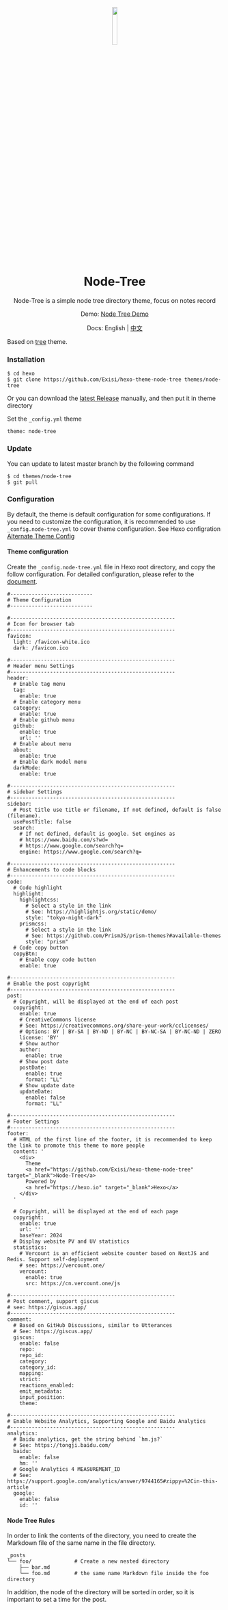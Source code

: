<div align=center>
  <img style="text-align:center" src="https://raw.githubusercontent.com/Exisi/hexo-theme-node-tree/main/source/favicon.ico" width="15%" />
  <h1>Node-Tree</h1>

<p>Node-Tree is a simple node tree directory theme, focus on notes record</p>

Demo: [Node Tree Demo](https://exisi.github.io/hexo-theme-node-tree/en/Quick%20Start/)

Docs: English | [中文](https://github.com/Exisi/hexo-theme-node-tree/blob/main/README-CN.md)

</div>

Based on [tree](https://github.com/wujun234/hexo-theme-tree) theme.

### Installation

```
$ cd hexo
$ git clone https://github.com/Exisi/hexo-theme-node-tree themes/node-tree
```

Or you can download the [latest Release](https://github.com/Exisi/hexo-theme-node-tree/releases) manually, and then put it in theme directory

Set the `_config.yml` theme

```
theme: node-tree
```

### Update

You can update to latest master branch by the following command

```
$ cd themes/node-tree
$ git pull
```

### Configuration

By default, the theme is default configuration for some configurations. If you need to customize the configuration, it is recommended to use `_config.node-tree.yml` to cover theme configuration. See Hexo configration [Alternate Theme Config](https://hexo.io/docs/configuration.html#Alternate-Theme-Config)

#### Theme configuration

Create the `_config.node-tree.yml` file in Hexo root directory, and copy the follow configuration. For detailed configuration, please refer to the [document](https://exisi.github.io/hexo-theme-node-tree/en/Quick%20Start/).

```
#---------------------------
# Theme Configuration
#---------------------------

#------------------------------------------------------
# Icon for browser tab
#------------------------------------------------------
favicon:
  light: /favicon-white.ico
  dark: /favicon.ico

#------------------------------------------------------
# Header menu Settings
#------------------------------------------------------
header:
  # Enable tag menu
  tag:
    enable: true
  # Enable category menu
  category:
    enable: true
  # Enable github menu
  github:
    enable: true
    url: ''
  # Enable about menu
  about:
    enable: true
  # Enable dark model menu
  darkMode:
    enable: true

#------------------------------------------------------
# sidebar Settings
#------------------------------------------------------
sidebar:
  # Post title use title or filename, If not defined, default is false (filename).
  usePostTitle: false
  search:
    # If not defined, default is google. Set engines as
    # https://www.baidu.com/s?wd=
    # https://www.google.com/search?q=
    engine: https://www.google.com/search?q=

#------------------------------------------------------
# Enhancements to code blocks
#------------------------------------------------------
code:
  # Code highlight
  highlight:
    highlightcss:
      # Select a style in the link
      # See: https://highlightjs.org/static/demo/
      style: "tokyo-night-dark"
    prismcss:
      # Select a style in the link
      # See: https://github.com/PrismJS/prism-themes?#available-themes
      style: "prism"
  # Code copy button
  copyBtn:
    # Enable copy code button
    enable: true

#------------------------------------------------------
# Enable the post copyright
#------------------------------------------------------
post:
  # Copyright, will be displayed at the end of each post
  copyright:
    enable: true
    # CreativeCommons license
    # See: https://creativecommons.org/share-your-work/cclicenses/
    # Options: BY | BY-SA | BY-ND | BY-NC | BY-NC-SA | BY-NC-ND | ZERO
    license: 'BY'
    # Show author
    author:
      enable: true
    # Show post date
    postDate:
      enable: true
      format: "LL"
    # Show update date
    updateDate:
      enable: false
      format: "LL"

#------------------------------------------------------
# Footer Settings
#------------------------------------------------------
footer:
  # HTML of the first line of the footer, it is recommended to keep the link to promote this theme to more people
  content: '
    <div>
      Theme
      <a href="https://github.com/Exisi/hexo-theme-node-tree"	target="_blank">Node-Tree</a>
      Powered by
      <a href="https://hexo.io" target="_blank">Hexo</a>
    </div>
  '

  # Copyright, will be displayed at the end of each page
  copyright:
    enable: true
    url: ''
    baseYear: 2024
  # Display website PV and UV statistics
  statistics:
    # Vercount is an efficient website counter based on NextJS and Redis. Support self-deployment
    # see: https://vercount.one/
    vercount:
      enable: true
      src: https://cn.vercount.one/js

#------------------------------------------------------
# Post comment, support giscus
# see: https://giscus.app/
#------------------------------------------------------
comment:
  # Based on GitHub Discussions, similar to Utterances
  # See: https://giscus.app/
  giscus:
    enable: false
    repo:
    repo_id:
    category:
    category_id:
    mapping:
    strict:
    reactions_enabled:
    emit_metadata:
    input_position:
    theme:

#------------------------------------------------------
# Enable Website Analytics, Supporting Google and Baidu Analytics
#------------------------------------------------------
analytics:
  # Baidu analytics, get the string behind `hm.js?`
  # See: https://tongji.baidu.com/
  baidu:
    enable: false
    hm: ''
  # Google Analytics 4 MEASUREMENT_ID
  # See: https://support.google.com/analytics/answer/9744165#zippy=%2Cin-this-article
  google:
    enable: false
    id: ''
```

#### Node Tree Rules

In order to link the contents of the directory, you need to create the Markdown file of the same name in the file directory.

```
_posts
└── foo/              # Create a new nested directory
    ├── bar.md
    └── foo.md        # the same name Markdown file inside the foo directory
```

In addition, the node of the directory will be sorted in order, so it is important to set a time for the post.

